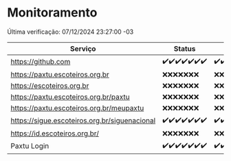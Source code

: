 # Monitoramento

Última verificação: 07/12/2024 23:27:00 -03

|Serviço|Status|Últimas 24h|
|---|---|---|
|https://github.com|<span title="2024-12-01: OK=23">✔️</span><span title="2024-12-02: OK=23">✔️</span><span title="2024-12-03: OK=23">✔️</span><span title="2024-12-04: OK=23">✔️</span><span title="2024-12-05: OK=23">✔️</span><span title="2024-12-06: OK=23">✔️</span><span title="2024-12-07: OK=2">✔️</span>|<span title="07/12/2024 00:25:00 -03 : 200">✔️</span><span title="07/12/2024 01:11:00 -03 : 200">✔️</span><span title="07/12/2024 02:08:00 -03 : 200">✔️</span><span title="07/12/2024 03:11:00 -03 : 200">✔️</span><span title="07/12/2024 04:07:00 -03 : 200">✔️</span><span title="07/12/2024 05:10:00 -03 : 200">✔️</span><span title="07/12/2024 06:08:00 -03 : 200">✔️</span><span title="07/12/2024 07:08:00 -03 : 200">✔️</span><span title="07/12/2024 08:06:00 -03 : 200">✔️</span><span title="07/12/2024 09:14:00 -03 : 200">✔️</span><span title="07/12/2024 10:16:00 -03 : 200">✔️</span><span title="07/12/2024 11:07:00 -03 : 200">✔️</span><span title="07/12/2024 12:07:00 -03 : 200">✔️</span><span title="07/12/2024 13:09:00 -03 : 200">✔️</span><span title="07/12/2024 14:07:00 -03 : 200">✔️</span><span title="07/12/2024 15:10:00 -03 : 200">✔️</span><span title="07/12/2024 16:06:00 -03 : 200">✔️</span><span title="07/12/2024 17:08:00 -03 : 200">✔️</span><span title="07/12/2024 18:07:00 -03 : 200">✔️</span><span title="07/12/2024 19:07:00 -03 : 200">✔️</span><span title="07/12/2024 20:07:00 -03 : 200">✔️</span><span title="07/12/2024 21:48:00 -03 : 200">✔️</span><span title="07/12/2024 23:27:00 -03 : 200">✔️</span>|
|https://paxtu.escoteiros.org.br|<span title="2024-12-01: Falhas=23">❌</span><span title="2024-12-02: Falhas=23">❌</span><span title="2024-12-03: Falhas=23">❌</span><span title="2024-12-04: Falhas=23">❌</span><span title="2024-12-05: Falhas=23">❌</span><span title="2024-12-06: Falhas=23">❌</span><span title="2024-12-07: Falhas=2">❌</span>|<span title="07/12/2024 00:25:00 -03 : 403">❌</span><span title="07/12/2024 01:11:00 -03 : 403">❌</span><span title="07/12/2024 02:08:00 -03 : 403">❌</span><span title="07/12/2024 03:11:00 -03 : 403">❌</span><span title="07/12/2024 04:07:00 -03 : 403">❌</span><span title="07/12/2024 05:10:00 -03 : 403">❌</span><span title="07/12/2024 06:08:00 -03 : 403">❌</span><span title="07/12/2024 07:08:00 -03 : 403">❌</span><span title="07/12/2024 08:06:00 -03 : 403">❌</span><span title="07/12/2024 09:14:00 -03 : 403">❌</span><span title="07/12/2024 10:16:00 -03 : 403">❌</span><span title="07/12/2024 11:07:00 -03 : 403">❌</span><span title="07/12/2024 12:07:00 -03 : 403">❌</span><span title="07/12/2024 13:09:00 -03 : 403">❌</span><span title="07/12/2024 14:07:00 -03 : 403">❌</span><span title="07/12/2024 15:10:00 -03 : 403">❌</span><span title="07/12/2024 16:06:00 -03 : 403">❌</span><span title="07/12/2024 17:08:00 -03 : 403">❌</span><span title="07/12/2024 18:07:00 -03 : 403">❌</span><span title="07/12/2024 19:07:00 -03 : 403">❌</span><span title="07/12/2024 20:07:00 -03 : 403">❌</span><span title="07/12/2024 21:48:00 -03 : 403">❌</span><span title="07/12/2024 23:27:00 -03 : 403">❌</span>|
|https://escoteiros.org.br|<span title="2024-12-01: Falhas=23">❌</span><span title="2024-12-02: Falhas=23">❌</span><span title="2024-12-03: Falhas=23">❌</span><span title="2024-12-04: Falhas=23">❌</span><span title="2024-12-05: Falhas=23">❌</span><span title="2024-12-06: Falhas=23">❌</span><span title="2024-12-07: Falhas=2">❌</span>|<span title="07/12/2024 00:25:00 -03 : 403">❌</span><span title="07/12/2024 01:11:00 -03 : 403">❌</span><span title="07/12/2024 02:08:00 -03 : 403">❌</span><span title="07/12/2024 03:11:00 -03 : 403">❌</span><span title="07/12/2024 04:07:00 -03 : 403">❌</span><span title="07/12/2024 05:10:00 -03 : 403">❌</span><span title="07/12/2024 06:08:00 -03 : 403">❌</span><span title="07/12/2024 07:08:00 -03 : 403">❌</span><span title="07/12/2024 08:06:00 -03 : 403">❌</span><span title="07/12/2024 09:14:00 -03 : 403">❌</span><span title="07/12/2024 10:16:00 -03 : 403">❌</span><span title="07/12/2024 11:07:00 -03 : 403">❌</span><span title="07/12/2024 12:07:00 -03 : 403">❌</span><span title="07/12/2024 13:09:00 -03 : 403">❌</span><span title="07/12/2024 14:07:00 -03 : 403">❌</span><span title="07/12/2024 15:10:00 -03 : 403">❌</span><span title="07/12/2024 16:06:00 -03 : 403">❌</span><span title="07/12/2024 17:08:00 -03 : 403">❌</span><span title="07/12/2024 18:07:00 -03 : 403">❌</span><span title="07/12/2024 19:07:00 -03 : 403">❌</span><span title="07/12/2024 20:07:00 -03 : 403">❌</span><span title="07/12/2024 21:48:00 -03 : 403">❌</span><span title="07/12/2024 23:27:00 -03 : 403">❌</span>|
|https://paxtu.escoteiros.org.br/paxtu|<span title="2024-12-01: Falhas=23">❌</span><span title="2024-12-02: Falhas=23">❌</span><span title="2024-12-03: Falhas=23">❌</span><span title="2024-12-04: Falhas=23">❌</span><span title="2024-12-05: Falhas=23">❌</span><span title="2024-12-06: Falhas=23">❌</span><span title="2024-12-07: Falhas=2">❌</span>|<span title="07/12/2024 00:25:00 -03 : 403">❌</span><span title="07/12/2024 01:11:00 -03 : 403">❌</span><span title="07/12/2024 02:08:00 -03 : 403">❌</span><span title="07/12/2024 03:11:00 -03 : 403">❌</span><span title="07/12/2024 04:07:00 -03 : 403">❌</span><span title="07/12/2024 05:10:00 -03 : 403">❌</span><span title="07/12/2024 06:08:00 -03 : 403">❌</span><span title="07/12/2024 07:08:00 -03 : 403">❌</span><span title="07/12/2024 08:06:00 -03 : 403">❌</span><span title="07/12/2024 09:14:00 -03 : 403">❌</span><span title="07/12/2024 10:16:00 -03 : 403">❌</span><span title="07/12/2024 11:07:00 -03 : 403">❌</span><span title="07/12/2024 12:07:00 -03 : 403">❌</span><span title="07/12/2024 13:09:00 -03 : 403">❌</span><span title="07/12/2024 14:07:00 -03 : 403">❌</span><span title="07/12/2024 15:10:00 -03 : 403">❌</span><span title="07/12/2024 16:06:00 -03 : 403">❌</span><span title="07/12/2024 17:08:00 -03 : 403">❌</span><span title="07/12/2024 18:07:00 -03 : 403">❌</span><span title="07/12/2024 19:07:00 -03 : 403">❌</span><span title="07/12/2024 20:07:00 -03 : 403">❌</span><span title="07/12/2024 21:48:00 -03 : 403">❌</span><span title="07/12/2024 23:27:00 -03 : 403">❌</span>|
|https://paxtu.escoteiros.org.br/meupaxtu|<span title="2024-12-01: Falhas=23">❌</span><span title="2024-12-02: Falhas=23">❌</span><span title="2024-12-03: Falhas=23">❌</span><span title="2024-12-04: Falhas=23">❌</span><span title="2024-12-05: Falhas=23">❌</span><span title="2024-12-06: Falhas=23">❌</span><span title="2024-12-07: Falhas=2">❌</span>|<span title="07/12/2024 00:25:00 -03 : 403">❌</span><span title="07/12/2024 01:11:00 -03 : 403">❌</span><span title="07/12/2024 02:08:00 -03 : 403">❌</span><span title="07/12/2024 03:11:00 -03 : 403">❌</span><span title="07/12/2024 04:07:00 -03 : 403">❌</span><span title="07/12/2024 05:10:00 -03 : 403">❌</span><span title="07/12/2024 06:08:00 -03 : 403">❌</span><span title="07/12/2024 07:08:00 -03 : 403">❌</span><span title="07/12/2024 08:06:00 -03 : 403">❌</span><span title="07/12/2024 09:14:00 -03 : 403">❌</span><span title="07/12/2024 10:16:00 -03 : 403">❌</span><span title="07/12/2024 11:07:00 -03 : 403">❌</span><span title="07/12/2024 12:07:00 -03 : 403">❌</span><span title="07/12/2024 13:09:00 -03 : 403">❌</span><span title="07/12/2024 14:07:00 -03 : 403">❌</span><span title="07/12/2024 15:10:00 -03 : 403">❌</span><span title="07/12/2024 16:06:00 -03 : 403">❌</span><span title="07/12/2024 17:08:00 -03 : 403">❌</span><span title="07/12/2024 18:07:00 -03 : 403">❌</span><span title="07/12/2024 19:07:00 -03 : 403">❌</span><span title="07/12/2024 20:07:00 -03 : 403">❌</span><span title="07/12/2024 21:48:00 -03 : 403">❌</span><span title="07/12/2024 23:27:00 -03 : 403">❌</span>|
|https://sigue.escoteiros.org.br/siguenacional|<span title="2024-12-01: OK=23">✔️</span><span title="2024-12-02: OK=23">✔️</span><span title="2024-12-03: OK=23">✔️</span><span title="2024-12-04: OK=23">✔️</span><span title="2024-12-05: OK=23">✔️</span><span title="2024-12-06: OK=23">✔️</span><span title="2024-12-07: OK=2">✔️</span>|<span title="07/12/2024 00:25:00 -03 : 200">✔️</span><span title="07/12/2024 01:11:00 -03 : 200">✔️</span><span title="07/12/2024 02:08:00 -03 : 200">✔️</span><span title="07/12/2024 03:11:00 -03 : 200">✔️</span><span title="07/12/2024 04:07:00 -03 : 200">✔️</span><span title="07/12/2024 05:10:00 -03 : 200">✔️</span><span title="07/12/2024 06:08:00 -03 : 200">✔️</span><span title="07/12/2024 07:08:00 -03 : 200">✔️</span><span title="07/12/2024 08:06:00 -03 : 200">✔️</span><span title="07/12/2024 09:14:00 -03 : 200">✔️</span><span title="07/12/2024 10:16:00 -03 : 200">✔️</span><span title="07/12/2024 11:07:00 -03 : 200">✔️</span><span title="07/12/2024 12:07:00 -03 : 200">✔️</span><span title="07/12/2024 13:09:00 -03 : 200">✔️</span><span title="07/12/2024 14:07:00 -03 : 200">✔️</span><span title="07/12/2024 15:10:00 -03 : 200">✔️</span><span title="07/12/2024 16:06:00 -03 : 200">✔️</span><span title="07/12/2024 17:08:00 -03 : 200">✔️</span><span title="07/12/2024 18:07:00 -03 : 200">✔️</span><span title="07/12/2024 19:07:00 -03 : 200">✔️</span><span title="07/12/2024 20:07:00 -03 : 200">✔️</span><span title="07/12/2024 21:48:00 -03 : 200">✔️</span><span title="07/12/2024 23:27:00 -03 : 200">✔️</span>|
|https://id.escoteiros.org.br/|<span title="2024-12-01: Falhas=23">❌</span><span title="2024-12-02: Falhas=23">❌</span><span title="2024-12-03: Falhas=23">❌</span><span title="2024-12-04: Falhas=23">❌</span><span title="2024-12-05: Falhas=23">❌</span><span title="2024-12-06: Falhas=23">❌</span><span title="2024-12-07: Falhas=2">❌</span>|<span title="07/12/2024 00:25:00 -03 : 403">❌</span><span title="07/12/2024 01:11:00 -03 : 403">❌</span><span title="07/12/2024 02:08:00 -03 : 403">❌</span><span title="07/12/2024 03:11:00 -03 : 403">❌</span><span title="07/12/2024 04:07:00 -03 : 403">❌</span><span title="07/12/2024 05:10:00 -03 : 403">❌</span><span title="07/12/2024 06:08:00 -03 : 403">❌</span><span title="07/12/2024 07:08:00 -03 : 403">❌</span><span title="07/12/2024 08:06:00 -03 : 403">❌</span><span title="07/12/2024 09:14:00 -03 : 403">❌</span><span title="07/12/2024 10:16:00 -03 : 403">❌</span><span title="07/12/2024 11:07:00 -03 : 403">❌</span><span title="07/12/2024 12:07:00 -03 : 403">❌</span><span title="07/12/2024 13:09:00 -03 : 403">❌</span><span title="07/12/2024 14:07:00 -03 : 403">❌</span><span title="07/12/2024 15:10:00 -03 : 403">❌</span><span title="07/12/2024 16:06:00 -03 : 403">❌</span><span title="07/12/2024 17:08:00 -03 : 403">❌</span><span title="07/12/2024 18:07:00 -03 : 403">❌</span><span title="07/12/2024 19:07:00 -03 : 403">❌</span><span title="07/12/2024 20:07:00 -03 : 403">❌</span><span title="07/12/2024 21:48:00 -03 : 403">❌</span><span title="07/12/2024 23:27:00 -03 : 403">❌</span>|
|Paxtu Login|<span title="2024-12-01: OK=23">✔️</span><span title="2024-12-02: OK=23">✔️</span><span title="2024-12-03: OK=23">✔️</span><span title="2024-12-04: OK=23">✔️</span><span title="2024-12-05: OK=23">✔️</span><span title="2024-12-06: OK=23">✔️</span><span title="2024-12-07: OK=2">✔️</span>|<span title="07/12/2024 00:25:00 -03 : 200">✔️</span><span title="07/12/2024 01:11:00 -03 : 200">✔️</span><span title="07/12/2024 02:08:00 -03 : 200">✔️</span><span title="07/12/2024 03:11:00 -03 : 200">✔️</span><span title="07/12/2024 04:07:00 -03 : 200">✔️</span><span title="07/12/2024 05:10:00 -03 : 200">✔️</span><span title="07/12/2024 06:08:00 -03 : 200">✔️</span><span title="07/12/2024 07:08:00 -03 : 200">✔️</span><span title="07/12/2024 08:06:00 -03 : 200">✔️</span><span title="07/12/2024 09:14:00 -03 : 200">✔️</span><span title="07/12/2024 10:16:00 -03 : 200">✔️</span><span title="07/12/2024 11:07:00 -03 : 200">✔️</span><span title="07/12/2024 12:07:00 -03 : 200">✔️</span><span title="07/12/2024 13:09:00 -03 : 200">✔️</span><span title="07/12/2024 14:07:00 -03 : 200">✔️</span><span title="07/12/2024 15:10:00 -03 : 200">✔️</span><span title="07/12/2024 16:06:00 -03 : 200">✔️</span><span title="07/12/2024 17:08:00 -03 : 200">✔️</span><span title="07/12/2024 18:07:00 -03 : 200">✔️</span><span title="07/12/2024 19:07:00 -03 : 200">✔️</span><span title="07/12/2024 20:07:00 -03 : 200">✔️</span><span title="07/12/2024 21:48:00 -03 : 200">✔️</span><span title="07/12/2024 23:27:00 -03 : 200">✔️</span>|
